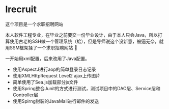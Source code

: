 # lrecruit
这个项目是一个求职招聘网站   

本人软件工程专业，在毕业之前要交一份毕业设计，由于本人只会Java，所以打算使用古老的SSH做一个管理系统（蛤），但是导师说这个没新意，被逼无奈，就用SSM框架揉了一个求职招聘网站 :see_no_evil:

一开始用xml配置，后来改用了Java配置。 

- 使用AspectJ进行aop的简单登录日志记录   
- 使用XMLHttpRequest Level2 ajax上传图片       
- 简单使用了Sea.js加载部分js文件      
- 使用Spring整合Junit的方式进行测试，测试项目中的DAO层、Service层和Controller层        
- 使用Spirng封装的JavaMail进行邮件的发送
